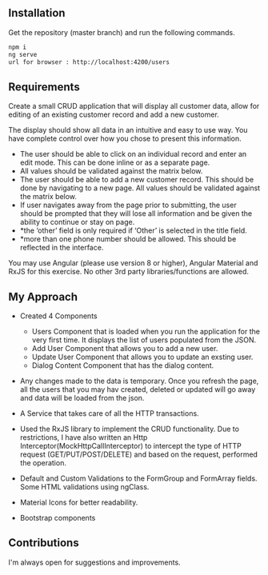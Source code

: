 ## Installation

Get the repository (master branch) and run the following commands.

```bash
npm i
ng serve
url for browser : http://localhost:4200/users
```

## Requirements

Create a small CRUD application that will display all customer data, allow for editing of
an existing customer record and add a new customer.

The display should show all data in an intuitive and easy to use way. You have complete control over how you chose to present this information.

- The user should be able to click on an individual record and enter an edit mode. This can be done inline or as a separate page. 
- All values should be validated against the matrix below. 
- The user should be able to add a new customer record. This should be done by navigating to a new page. All values should be validated against the matrix below.
- If user navigates away from the page prior to submitting, the user should be prompted that they will lose all information and be given the ability to continue or stay on page.
- *the ‘other’ field is only required if ‘Other’ is selected in the title field.
- *more than one phone number should be allowed. This should be reflected in the
interface.

You may use Angular (please use version 8 or higher), Angular Material and RxJS for
this exercise.
No other 3rd party libraries/functions are allowed.

## My Approach

- Created 4 Components
  - Users Component that is loaded when you run the application for the very first time. It displays the list of users populated from the JSON.
  - Add User Component that allows you to add a new user.
  - Update User Component that allows you to update an exsting user.
  - Dialog Content Component that has the dialog content.

- Any changes made to the data is temporary. Once you refresh the page, all the users that you may hav created, deleted or updated will go away and data will be loaded from the json.

- A Service that takes care of all the HTTP transactions.

- Used the RxJS library to implement the CRUD functionality. Due to restrictions, I have also written an Http Interceptor(MockHttpCalIInterceptor) to intercept the type of HTTP request (GET/PUT/POST/DELETE) and based on the request, performed the operation.

- Default and Custom Validations to the FormGroup and FormArray fields. Some HTML validations using ngClass.

- Material Icons for better readability.

- Bootstrap components

## Contributions

I'm always open for suggestions and improvements.
